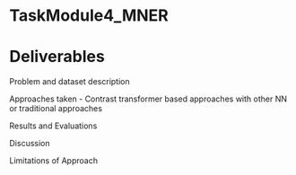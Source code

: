 # TaskModule4_MNER
# Deliverables

Problem and dataset description

Approaches taken - Contrast transformer based approaches with other NN or traditional approaches

Results and Evaluations

Discussion

Limitations of Approach

